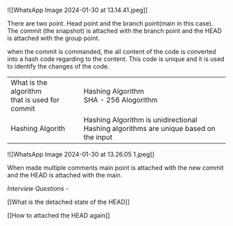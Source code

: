 ![[WhatsApp Image 2024-01-30 at 13.14.41.jpeg]]

There are two point. Head point and the branch point(main in this case). The commit (the snapshot) is attached with the branch point and the HEAD is attached with the group point.


when the commit is commanded,  the all content of the code is converted into a hash code regarding to the content. This code is unique and it is used to identify the changes of the code.

|  |  |
| ---- | ---- |
| What is the algorithm  <br>that is used for commit | Hashing Algorithm<br>SHA - 256 Alogorithm<br> |
| Hashing Algorith | Hashing Algorithm is unidirectional<br>Hashing algorithms are unique based on the input<br> |


![[WhatsApp Image 2024-01-30 at 13.26.05 1.jpeg]]


When made multiple comments main point is attached with the new commit and the HEAD is attached with the main.

*Interview Questions -*

[[What is the detached state of the HEAD]]

[[How to attached the HEAD again]]

